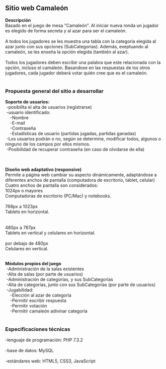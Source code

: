 ## Sitio web Camaleón

**Descripción**<br>
Basado en el juego de mesa "Camaleón". Al iniciar nueva ronda un jugador es elegido de forma secreta y al azar para ser el camaleón.<br> 
<br> 
A todos los jugadores se les muestra una tabla con la categoría elegida al azar junto con sus opciones (SubCategorias). Además, exeptuando al camaleón, se les enseña la opción elegida (también al azar).<br> 
<br> 
Todos los jugadores deben escribir una palabra que este relacionada con la opción, incluso el camaleón. Basandose en las respuestas de los otros jugadores, cada jugador deberá votar quién cree que es el camaleón.<br> 
<br> 

### Propuesta general del sitio a desarrollar

**Soporte de usuarios:**<br>
&nbsp;-posibilita el alta de usuarios (registrarse)<br>
&nbsp;-usuario identificado:<br>
&nbsp;&nbsp;&nbsp;&nbsp;-Nombre<br>
&nbsp;&nbsp;&nbsp;&nbsp;-E-mail<br>
&nbsp;&nbsp;&nbsp;&nbsp;-Contraseña<br>
&nbsp;&nbsp;&nbsp;&nbsp;-Estadísticas de usuario (partidas jugadas, partidas ganadas)<br>
&nbsp;-Los usuarios podrán o no, según se determine, modificar todos, algunos o ninguno de los campos por ellos mismos.<br>
&nbsp;-Posibilidad de recuperar contraseña (en caso de olvidarse de ella)<br>
<br><br>

**Diseño web adaptativo (responsive)**<br>
Permite a página web cambiar su aspecto dinámicamente, adaptándose a diferentes anchos de pantalla (computadora de escritorio, tablet, celular)<br>
Cuatro anchos de pantalla son considerados:
<br>
1024px o mayores<br>
Computadoras de escritorio (PC/Mac) y notebooks.<br>
<br>
768px a 1023px<br>
Tablets en horizontal.<br>
<br> 	
480px a 767px<br>
Tablets en vertical y celulares en horizontal.<br>
<br>
por debajo de 480px<br>
Celulares en vertical.<br>
<br>

**Módulos propios del juego**<br>
&nbsp;-Administración de la salas existentes<br>
&nbsp;-Alta de salas (por parte de usuarios)<br>
&nbsp;-Administración de categorías, y sus SubCategorias<br>
&nbsp;-Alta de categorías, junto con sus SubCategorías (por parte de usuarios)<br>
&nbsp;-Jugabilidad:<br>
&nbsp;&nbsp;&nbsp;&nbsp;-Elección al azar de categoría<br>
&nbsp;&nbsp;&nbsp;&nbsp;-Permitir escribir respuesta<br>
&nbsp;&nbsp;&nbsp;&nbsp;-Permitir votación<br>
&nbsp;&nbsp;&nbsp;&nbsp;-Permitir camaleón adivinar categoría<br>
<br>

### Especificaciones técnicas
-lenguaje de programación: PHP 7.3.2<br>	 
-base de datos:	MySQL<br>	 
-estándares web: HTML5, CSS3, JavaScript<br>
